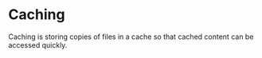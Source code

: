 # Caching

Caching is storing copies of files in a cache so that 
cached content can be accessed quickly.

